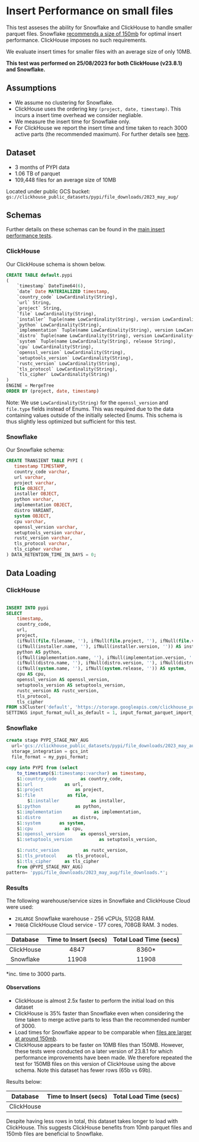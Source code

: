 # Insert Performance on small files

This test asseses the ability for Snowflake and ClickHouse to handle smaller parquet files. Snowflake [recommends a size of 150mb](https://docs.snowflake.com/en/user-guide/data-load-considerations-prepare) for optimal insert performance. ClickHouse imposes no such requirements.

We evaluate insert times for smaller files with an average size of only 10MB.

**This test was performed on 25/08/2023 for both ClickHouse (v23.8.1) and Snowflake.** 

## Assumptions

- We assume no clustering for Snowflake.
- ClickHouse uses the ordering key `(project, date, timestamp)`. This incurs a insert time overhead we consider negliable.
- We measure the insert time for Snowflake only. 
- For ClickHouse we report the insert time and time taken to reach 3000 active parts (the recommended maximum). For further details see [here](https://github.com/ClickHouse/clickhouse_vs_snowflake/blob/main/insert_performance/README.md#misc).

## Dataset

- 3 months of PYPI data
- 1.06 TB of parquet
- 109,448 files for an average size of 10MB

Located under public GCS bucket: `gs://clickhouse_public_datasets/pypi/file_downloads/2023_may_aug/`

## Schemas

Further details on these schemas can be found in the [main insert performance tests](../README.md).

### ClickHouse

Our ClickHouse schema is shown below.

```sql
CREATE TABLE default.pypi
(
    `timestamp` DateTime64(6),
    `date` Date MATERIALIZED timestamp,
    `country_code` LowCardinality(String),
    `url` String,
    `project` String,
    `file` LowCardinality(String),
    `installer` Tuple(name LowCardinality(String), version LowCardinality(String)),
    `python` LowCardinality(String),
    `implementation` Tuple(name LowCardinality(String), version LowCardinality(String)),
    `distro` Tuple(name LowCardinality(String), version LowCardinality(String), id LowCardinality(String), libc Tuple(lib Enum8('' = 0, 'glibc' = 1, 'libc' = 2), version LowCardinality(String))),
    `system` Tuple(name LowCardinality(String), release String),
    `cpu` LowCardinality(String),
    `openssl_version` LowCardinality(String),
    `setuptools_version` LowCardinality(String),
    `rustc_version` LowCardinality(String),
    `tls_protocol` LowCardinality(String),
    `tls_cipher` LowCardinality(String)
)
ENGINE = MergeTree
ORDER BY (project, date, timestamp)
```

Note: We use `LowCardinality(String)` for the `openssl_version` and `file.type` fields instead of Enums. This was required due to the data containing values outside of the initially selected Enums. This schema is thus slightly less optimized but sufficient for this test.

### Snowflake

Our Snowflake schema:

```sql
CREATE TRANSIENT TABLE PYPI (
   timestamp TIMESTAMP,
   country_code varchar,
   url varchar,
   project varchar,
   file OBJECT,
   installer OBJECT,
   python varchar,
   implementation OBJECT,
   distro VARIANT,
   system OBJECT,
   cpu varchar,
   openssl_version varchar,
   setuptools_version varchar,
   rustc_version varchar,
   tls_protocol varchar,
   tls_cipher varchar
) DATA_RETENTION_TIME_IN_DAYS = 0;
```

## Data Loading

### ClickHouse

```sql

INSERT INTO pypi
SELECT
    timestamp,
    country_code,
    url,
    project,
    (ifNull(file.filename, ''), ifNull(file.project, ''), ifNull(file.version, ''), ifNull(file.type, '')) AS file,
    (ifNull(installer.name, ''), ifNull(installer.version, '')) AS installer,
    python AS python,
    (ifNull(implementation.name, ''), ifNull(implementation.version, '')) AS implementation,
    (ifNull(distro.name, ''), ifNull(distro.version, ''), ifNull(distro.id, ''), (ifNull(distro.libc.lib, ''), ifNull(distro.libc.version, ''))) AS distro,
    (ifNull(system.name, ''), ifNull(system.release, '')) AS system,
    cpu AS cpu,
    openssl_version AS openssl_version,
    setuptools_version AS setuptools_version,
    rustc_version AS rustc_version,
    tls_protocol,
    tls_cipher
FROM s3Cluster('default', 'https://storage.googleapis.com/clickhouse_public_datasets/pypi/file_downloads/2023_may_aug/*.parquet', 'Parquet', 'timestamp DateTime64(6), country_code LowCardinality(String), url String, project String, `file.filename` String, `file.project` String, `file.version` String, `file.type` String, `installer.name` String, `installer.version` String, python String, `implementation.name` String, `implementation.version` String, `distro.name` String, `distro.version` String, `distro.id` String, `distro.libc.lib` String, `distro.libc.version` String, `system.name` String, `system.release` String, cpu String, openssl_version String, setuptools_version String, rustc_version String,tls_protocol String, tls_cipher String')
SETTINGS input_format_null_as_default = 1, input_format_parquet_import_nested = 1, max_insert_block_size = 100000000, min_insert_block_size_rows = 100000000, min_insert_block_size_bytes = 500000000, parts_to_throw_insert = 50000, max_insert_threads = 16, parallel_distributed_insert_select=2
```


### Snowflake

```sql
create stage PYPI_STAGE_MAY_AUG
  url='gcs://clickhouse_public_datasets/pypi/file_downloads/2023_may_aug'
  storage_integration = gcs_int
  file_format = my_pypi_format;

copy into PYPI from (select
    to_timestamp($1:timestamp::varchar) as timestamp,
    $1:country_code         as country_code,
    $1:url            as url,
    $1:project            as project,
    $1:file            as file,
        $1:installer            as installer,
    $1:python             as python,
    $1:implementation            as implementation,
    $1:distro            as distro,
    $1:system       as system,
    $1:cpu            as cpu,
    $1:openssl_version      as openssl_version,
    $1:setuptools_version          as setuptools_version,

    $1:rustc_version         as rustc_version,
    $1:tls_protocol    as tls_protocol,
    $1:tls_cipher     as tls_cipher
    from @PYPI_STAGE_MAY_AUG)
pattern= 'pypi/file_downloads/2023_may_aug/file_downloads.*';
```

### Results

The following warehouse/service sizes in Snowflake and ClickHouse Cloud were used:

- `2XLARGE` Snowflake warehouse - 256 vCPUs, 512GB RAM.
- `708GB` ClickHouse Cloud service - 177 cores, 708GB RAM. 3 nodes.

|  Database  | Time to Insert (secs) | Total Load Time (secs)   |
|:----------:|:---------------------:|:------------------------:|
| ClickHouse |         4847          |           8360*          |
|  Snowflake |         11908         |           11908          |

*inc. time to 3000 parts.

#### Observations

- ClickHouse is almost 2.5x faster to perform the initial load on this dataset
- ClickHouse is 35% faster than Snowflake even when considering the time taken to merge active parts to less than the recommended number of 3000. 
- Load times for Snowflake appear to be comparable when [files are larger at around 150mb](../README.md). 
- ClickHouse appears to be faster on 10MB files than 150MB. However, these tests were conducted on a later version of 23.8.1 for which performance improvements have been made. We therefore repeated the test for 150MB files on this version of ClickHouse using the above schema. Note this dataset has fewer rows (65b vs 69b).

Results below:

|  Database  | Time to Insert (secs) | Total Load Time (secs)   |
|:----------:|:---------------------:|:------------------------:|
| ClickHouse |                       |                          |

Despite having less rows in total, this dataset takes longer to load with ClickHouse. This suggests ClickHouse benefits from 10mb parquet files and 150mb files are beneficial to Snowflake.